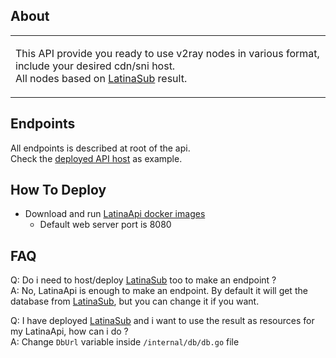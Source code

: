 ## About

<table>
<tr>
<td>

This API provide you ready to use v2ray nodes in various format, include your desired cdn/sni host.  
All nodes based on [LatinaSub](https://github.com/LalatinaHub/LatinaSub) result.

</td>
</tr>
</table>

## Endpoints

All endpoints is described at root of the api.  
Check the [deployed API host](https://fool.azurewebsites.net/) as example.  

## How To Deploy

- Download and run [LatinaApi docker images](https://github.com/LalatinaHub/LatinaApi/pkgs/container/latinaapi)
  - Default web server port is 8080
  
## FAQ

Q: Do i need to host/deploy [LatinaSub](https://github.com/LalatinaHub/LatinaSub) too to make an endpoint ?  
A: No, LatinaApi is enough to make an endpoint. By default it will get the database from [LatinaSub](https://github.com/LalatinaHub/LatinaSub), but you can change it if you want.

Q: I have deployed [LatinaSub](https://github.com/LalatinaHub/LatinaSub) and i want to use the result as resources for my LatinaApi, how can i do ?  
A: Change `DbUrl` variable inside `/internal/db/db.go` file
